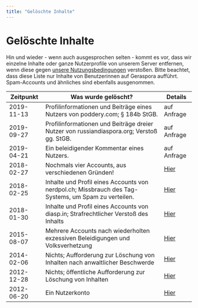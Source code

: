 ```yaml
---
title: "Gelöschte Inhalte"
---
```


# Gelöschte Inhalte

Hin und wieder - wenn auch ausgesprochen selten - kommt es vor, dass wir einzelne Inhalte oder ganze Nutzerprofile von unserem Server entfernen, wenn diese gegen [unsere Nutzungsbedingungen](/pod/legal.html) verstoßen. Bitte beachtet, dass diese Liste nur Inhalte von Benutzerinnen auf Geraspora aufführt. Spam-Accounts und ähnliches sind ebenfalls ausgenommen.

| Zeitpunkt  | Was wurde gelöscht?                                                                                 | Details                                                                 |
| ---------- | --------------------------------------------------------------------------------------------------- | ----------------------------------------------------------------------- |
| 2019-11-13 | Profilinformationen und Beiträge eines Nutzers von poddery.com; § 184b StGB.                        | auf Anfrage                                                             |
| 2019-09-27 | Profilinformationen und Beiträge dreier Nutzer von russiandiaspora.org; Verstoß gg. StGB.           | auf Anfrage                                                             |
| 2019-04-21 | Ein beleidigender Kommentar eines Nutzers.                                                          | auf Anfrage                                                             |
| 2018-02-27 | Nochmals vier Accounts, aus verschiedenen Gründen!                                                  | [Hier](https://pod.geraspora.de/posts/1e3e7030fded01351cd2101b0e8ace24) |
| 2018-02-25 | Inhalte und Profil eines Accounts von nerdpol.ch; Missbrauch des Tag-Systems, um Spam zu verteilen. | [Hier](https://pod.geraspora.de/posts/0f590fb0fc0501351cb0101b0e8ace24) |
| 2018-01-30 | Inhalte und Profil eines Accounts von diasp.in; Strafrechtlicher Verstoß des Inhalts                | [Hier](https://pod.geraspora.de/posts/f0677280e7df01351c80101b0e8ace24) |
| 2015-08-07 | Mehrere Accounts nach wiederholten exzessiven Beleidigungen und Volksverhetzung                     | [Hier](https://pod.geraspora.de/posts/8fdc0e801f15013370b34860008dbc6c) |
| 2014-02-06 | Nichts; Aufforderung zur Löschung von Inhalten nach anwaltlicher Beschwerde                         | [Hier](https://pod.geraspora.de/posts/0f1831ced85b2f86)                 |
| 2012-12-28 | Nichts; öffentliche Aufforderung zur Löschung von Inhalten                                          | [Hier](https://pod.geraspora.de/posts/39b97b38d96cf9a7)                 |
| 2012-06-20 | Ein Nutzerkonto                                                                                     | [Hier](https://pod.geraspora.de/posts/e6c76c0a017a09b6)                 |
